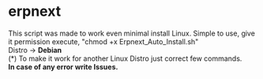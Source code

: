 # erpnext
This script was made to work even minimal install Linux. Simple to use, give it permission execute, "chmod +x Erpnext_Auto_Install.sh"
<br>
Distro -> <strong>Debian</strong>
<br>
(*) To make it work for another Linux Distro just correct few commands.
<br>
<strong>In case of any error write Issues.</strong>
